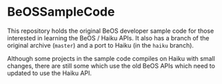 # BeOSSampleCode

This repository holds the original BeOS developer sample code for those interested in learning the BeOS / Haiku APIs. It also has a branch of the original archive (`master`) and a port to Haiku (in the `haiku` branch).

Although some projects in the sample code compiles on Haiku with small changes, there are still some which use the old BeOS APIs which need to updated to use the Haiku API.